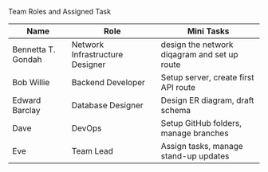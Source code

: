 Team Roles and Assigned Task

| Name | Role | Mini Tasks |
|------|------|-------------|
| Bennetta T. Gondah | Network Infrastructure Designer| design  the network diqagram and set up route
| Bob  Willie| Backend Developer | Setup server, create first API route |
| Edward Barclay| Database Designer | Design ER diagram, draft schema |
| Dave | DevOps | Setup GitHub folders, manage branches |
| Eve | Team Lead | Assign tasks, manage stand-up updates |
